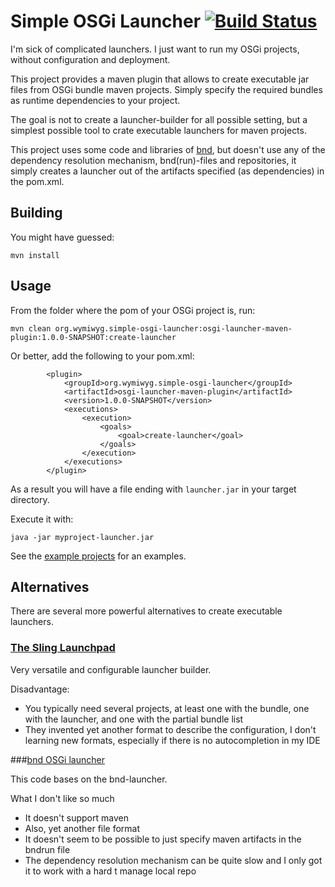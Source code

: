 # Simple OSGi Launcher [![Build Status](https://travis-ci.org/retog/simple-osgi-launcher.svg?branch=master)](https://travis-ci.org/retog/simple-osgi-launcher)

I'm sick of complicated launchers. I just want to run my OSGi projects, without
configuration and deployment.

This project provides a maven plugin that allows to create executable jar files 
from OSGi bundle maven projects. Simply specify the required bundles as 
runtime dependencies to your project.

The goal is not to create a launcher-builder for all possible setting, but a
simplest possible tool to crate executable launchers for maven projects.

This project uses some code and libraries of [bnd](https://github.com/bndtools/bnd), 
but doesn't use any of the dependency resolution mechanism, bnd(run)-files and 
repositories, it simply creates a launcher out of the artifacts specified (as 
dependencies) in the pom.xml.

## Building

You might have guessed:

    mvn install

## Usage

From the folder where the pom of your OSGi project is, run:

    mvn clean org.wymiwyg.simple-osgi-launcher:osgi-launcher-maven-plugin:1.0.0-SNAPSHOT:create-launcher

Or better, add the following to your pom.xml:

            <plugin>
                <groupId>org.wymiwyg.simple-osgi-launcher</groupId>
                <artifactId>osgi-launcher-maven-plugin</artifactId>
                <version>1.0.0-SNAPSHOT</version>
                <executions>
                    <execution>
                        <goals>
                            <goal>create-launcher</goal>
                        </goals>
                    </execution>
                </executions>
            </plugin>

As a result you will have a file ending with `launcher.jar` in your target directory.

Execute it with:

    java -jar myproject-launcher.jar

See the [example projects](examples/) for an examples.


## Alternatives

There are several more powerful alternatives to create executable launchers.


### [The Sling Launchpad](https://sling.apache.org/documentation/the-sling-engine/the-sling-launchpad.html)

Very versatile and configurable launcher builder.

Disadvantage:

 * You typically need several projects, at least one with the bundle, one with the launcher, and one with the partial bundle list
 * They invented yet another format to describe the configuration, I don't learning new formats, especially if there is no autocompletion in my IDE

###[bnd OSGi launcher](http://bnd.bndtools.org/chapters/300-launching.html)

This code bases on the bnd-launcher.

What I don't like so much

 * It doesn't support maven
 * Also, yet another file format
 * It doesn't seem to be possible to just specify maven artifacts in the bndrun file
 * The dependency resolution mechanism can be quite slow and I only got it to work with a hard t manage local repo